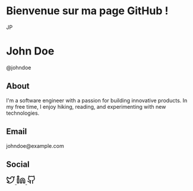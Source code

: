 # Bienvenue sur ma page GitHub ! 

<div class="w-full max-w-3xl mx-auto py-8 px-4 sm:px-6 lg:px-8">
  <div class="flex items-center mb-6">
    <span class="relative flex h-10 w-10 shrink-0 overflow-hidden rounded-full mr-4">
      <span class="flex h-full w-full items-center justify-center rounded-full bg-muted">JP</span>
    </span>
    <div>
      <h1 class="text-3xl font-bold">John Doe</h1>
      <p class="text-gray-500 dark:text-gray-400">@johndoe</p>
    </div>
  </div>
  <div class="grid grid-cols-1 md:grid-cols-2 gap-8">
    <div>
      <h2 class="text-xl font-bold mb-2">About</h2>
      <p class="text-gray-500 dark:text-gray-400 mb-4">
        I'm a software engineer with a passion for building innovative products. In my free time, I enjoy hiking,
        reading, and experimenting with new technologies.
      </p>
      <h2 class="text-xl font-bold mb-2">Email</h2>
      <p class="text-gray-500 dark:text-gray-400">johndoe@example.com</p>
    </div>
    <div>
      <h2 class="text-xl font-bold mb-2">Social</h2>
      <div class="flex items-center space-x-4">
        <a class="text-gray-500 hover:text-gray-900 dark:text-gray-400 dark:hover:text-gray-50" href="#">
          <svg
            xmlns="http://www.w3.org/2000/svg"
            width="24"
            height="24"
            viewBox="0 0 24 24"
            fill="none"
            stroke="currentColor"
            stroke-width="2"
            stroke-linecap="round"
            stroke-linejoin="round"
            class="h-6 w-6"
          >
            <path d="M22 4s-.7 2.1-2 3.4c1.6 10-9.4 17.3-18 11.6 2.2.1 4.4-.6 6-2C3 15.5.5 9.6 3 5c2.2 2.6 5.6 4.1 9 4-.9-4.2 4-6.6 7-3.8 1.1 0 3-1.2 3-1.2z"></path>
          </svg>
        </a>
        <a class="text-gray-500 hover:text-gray-900 dark:text-gray-400 dark:hover:text-gray-50" href="#">
          <svg
            xmlns="http://www.w3.org/2000/svg"
            width="24"
            height="24"
            viewBox="0 0 24 24"
            fill="none"
            stroke="currentColor"
            stroke-width="2"
            stroke-linecap="round"
            stroke-linejoin="round"
            class="h-6 w-6"
          >
            <path d="M16 8a6 6 0 0 1 6 6v7h-4v-7a2 2 0 0 0-2-2 2 2 0 0 0-2 2v7h-4v-7a6 6 0 0 1 6-6z"></path>
            <rect width="4" height="12" x="2" y="9"></rect>
            <circle cx="4" cy="4" r="2"></circle>
          </svg>
        </a>
        <a class="text-gray-500 hover:text-gray-900 dark:text-gray-400 dark:hover:text-gray-50" href="#">
          <svg
            xmlns="http://www.w3.org/2000/svg"
            width="24"
            height="24"
            viewBox="0 0 24 24"
            fill="none"
            stroke="currentColor"
            stroke-width="2"
            stroke-linecap="round"
            stroke-linejoin="round"
            class="h-6 w-6"
          >
            <path d="M15 22v-4a4.8 4.8 0 0 0-1-3.5c3 0 6-2 6-5.5.08-1.25-.27-2.48-1-3.5.28-1.15.28-2.35 0-3.5 0 0-1 0-3 1.5-2.64-.5-5.36-.5-8 0C6 2 5 2 5 2c-.3 1.15-.3 2.35 0 3.5A5.403 5.403 0 0 0 4 9c0 3.5 3 5.5 6 5.5-.39.49-.68 1.05-.85 1.65-.17.6-.22 1.23-.15 1.85v4"></path>
            <path d="M9 18c-4.51 2-5-2-7-2"></path>
          </svg>
        </a>
      </div>
    </div>
  </div>
</div>
